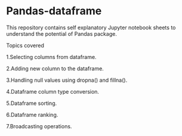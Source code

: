 # Pandas-dataframe
This repository contains self explanatory Jupyter notebook sheets to understand the potential of Pandas package. 

Topics covered

  1.Selecting columns from dataframe.
 
  2.Adding new column to the dataframe.
 
  3.Handling null values using dropna() and fillna().
  
  4.Dataframe column type conversion.
  
  5.Dataframe sorting.
  
  6.Dataframe ranking.
  
  7.Broadcasting operations.
  
